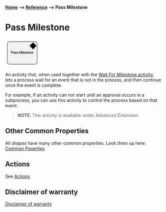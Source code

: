 __[Home](/) --> [Reference](/ref) --> Pass Milestone__

# Pass Milestone

![Pass Milestone](media/PassMilestone.png)


An activity that, when used together with the [Wait For Milestone activity](WaitForMilestone.md), lets a process wait for an event that is not in the process, and then continue once the event is complete. 

For example, if an activity can not start until an approval occurs in a subprocess, you can use this activity to control the process based on that event..

> __NOTE__: This activity is available under  *Advanced Extension*.


## Other Common Properties
All shapes have many other common properties. Look them up here: [Common Poperties](common/README.md)

## Actions
See [Actions](common/Actions.md)

## Disclaimer of warranty

[Disclaimer of warranty](../guides/common/DisclaimerOfWarranty.md)